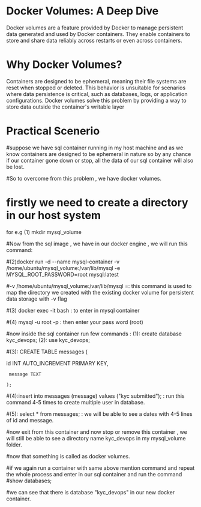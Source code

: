 # Docker Volumes: A Deep Dive
Docker volumes are a feature provided by Docker to manage persistent data generated and used by Docker containers. They enable containers to store and share data reliably across restarts or even across containers.

# Why Docker Volumes?
Containers are designed to be ephemeral, meaning their file systems are reset when stopped or deleted. This behavior is unsuitable for scenarios where data persistence is critical, such as databases, logs, or application configurations. Docker volumes solve this problem by providing a way to store data outside the container's writable layer

# Practical Scenerio
#suppose we have sql container running in my host machine and as we know containers are designed to be ephemeral in nature so by any chance if our container gone down or stop, all the data of our sql container will also be lost.

#So to overcome from this problem , we have docker volumes.

# firstly we need to create a directory in our host system 
for e.g (1) mkdir mysql_volume

#Now from the sql image , we have in our docker engine , we will run this command:

#(2)docker run -d --name mysql-container -v /home/ubuntu/mysql_volume:/var/lib/mysql -e MYSQL_ROOT_PASSWORD=root mysql:latest

#-v /home/ubuntu/mysql_volume:/var/lib/mysql =: this command is used to map the directory we created with the existing docker volume for persistent data storage with -v flag

#(3) docker exec -it <container id> bash : to enter in mysql container

#(4) mysql -u root -p : then enter your pass word (root)

#now inside the sql container run few commands : (1): create database kyc_devops; (2): use kyc_devops;

#(3):
CREATE TABLE messages (

 id INT AUTO_INCREMENT PRIMARY KEY,
 
     message TEXT
     
    );

#(4):insert into messages (message) values ("kyc submitted"); : run this command 4-5 times to create multiple user in database.

#(5): select * from messages; : we will be able to see a dates with 4-5 lines of id and message.

#now exit from this container and now stop or remove this container , we will still be able to see a directory name kyc_devops in my mysql_volume folder.

#now that something is called as docker volumes.

#if we again run a container with same above mention command and repeat the whole process and enter in our sql container and run the command #show databases;

#we can see that there is database "kyc_devops" in our new docker container.

